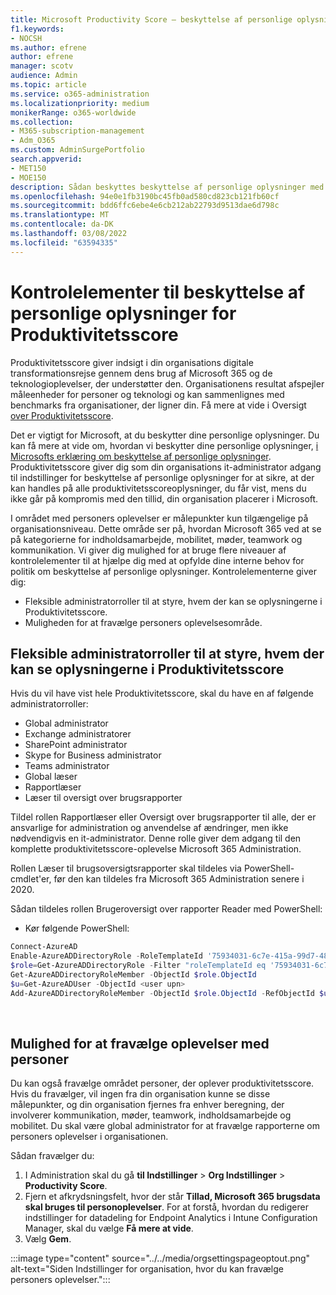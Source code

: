 ```yaml
---
title: Microsoft Productivity Score – beskyttelse af personlige oplysninger
f1.keywords:
- NOCSH
ms.author: efrene
author: efrene
manager: scotv
audience: Admin
ms.topic: article
ms.service: o365-administration
ms.localizationpriority: medium
monikerRange: o365-worldwide
ms.collection:
- M365-subscription-management
- Adm_O365
ms.custom: AdminSurgePortfolio
search.appverid:
- MET150
- MOE150
description: Sådan beskyttes beskyttelse af personlige oplysninger med Produktivitetsscore.
ms.openlocfilehash: 94e0e1fb3190bc45fb0ad580cd823cb121fb60cf
ms.sourcegitcommit: bdd6ffc6ebe4e6cb212ab22793d9513dae6d798c
ms.translationtype: MT
ms.contentlocale: da-DK
ms.lasthandoff: 03/08/2022
ms.locfileid: "63594335"
---
```

# <a name="privacy-controls-for-productivity-score"></a>Kontrolelementer til beskyttelse af personlige oplysninger for Produktivitetsscore

Produktivitetsscore giver indsigt i din organisations digitale transformationsrejse gennem dens brug af Microsoft 365 og de teknologioplevelser, der understøtter den.  Organisationens resultat afspejler måleenheder for personer og teknologi og kan sammenlignes med benchmarks fra organisationer, der ligner din. Få mere at vide i Oversigt [over Produktivitetsscore](productivity-score.md).

Det er vigtigt for Microsoft, at du beskytter dine personlige oplysninger. Du kan få mere at vide om, hvordan vi beskytter dine personlige oplysninger, [i Microsofts erklæring om beskyttelse af personlige oplysninger](https://privacy.microsoft.com/privacystatement). Produktivitetsscore giver dig som din organisations it-administrator adgang til indstillinger for beskyttelse af personlige oplysninger for at sikre, at der kan handles på alle produktivitetsscoreoplysninger, du får vist, mens du ikke går på kompromis med den tillid, din organisation placerer i Microsoft.

I området med personers oplevelser er målepunkter kun tilgængelige på organisationsniveau. Dette område ser på, hvordan Microsoft 365 ved at se på kategorierne for indholdsamarbejde, mobilitet, møder, teamwork og kommunikation. Vi giver dig mulighed for at bruge flere niveauer af kontrolelementer til at hjælpe dig med at opfylde dine interne behov for politik om beskyttelse af personlige oplysninger.
Kontrolelementerne giver dig:

- Fleksible administratorroller til at styre, hvem der kan se oplysningerne i Produktivitetsscore.
- Muligheden for at fravælge personers oplevelsesområde.

## <a name="flexible-admin-roles-to-control-who-can-see-the-information-in-productivity-score"></a>Fleksible administratorroller til at styre, hvem der kan se oplysningerne i Produktivitetsscore

Hvis du vil have vist hele Produktivitetsscore, skal du have en af følgende administratorroller:

- Global administrator
- Exchange administratorer
- SharePoint administrator
- Skype for Business administrator
- Teams administrator
- Global læser
- Rapportlæser
- Læser til oversigt over brugsrapporter

Tildel rollen Rapportlæser eller Oversigt over brugsrapporter til alle, der er ansvarlige for administration og anvendelse af ændringer, men ikke nødvendigvis en it-administrator. Denne rolle giver dem adgang til den komplette produktivitetsscore-oplevelse Microsoft 365 Administration.

Rollen Læser til brugsoversigtsrapporter skal tildeles via PowerShell-cmdlet'er, før den kan tildeles fra Microsoft 365 Administration senere i 2020.

Sådan tildeles rollen Brugeroversigt over rapporter Reader med PowerShell:

- Kør følgende PowerShell:

```powershell
Connect-AzureAD
Enable-AzureADDirectoryRole -RoleTemplateId '75934031-6c7e-415a-99d7-48dbd49e875e'
$role=Get-AzureADDirectoryRole -Filter "roleTemplateId eq '75934031-6c7e-415a-99d7-48dbd49e875e'"
Get-AzureADDirectoryRoleMember -ObjectId $role.ObjectId
$u=Get-AzureADUser -ObjectId <user upn>
Add-AzureADDirectoryRoleMember -ObjectId $role.ObjectId -RefObjectId $u.ObjectId
```

</br>


## <a name="capability-to-opt-out-of-people-experiences"></a>Mulighed for at fravælge oplevelser med personer

Du kan også fravælge området personer, der oplever produktivitetsscore. Hvis du fravælger, vil ingen fra din organisation kunne se disse målepunkter, og din organisation fjernes fra enhver beregning, der involverer kommunikation, møder, teamwork, indholdsamarbejde og mobilitet. Du skal være global administrator for at fravælge rapporterne om personers oplevelser i organisationen.

Sådan fravælger du:

1. I Administration skal du gå **til Indstillinger**  >   **Org Indstillinger** >  **Productivity Score**.
2. Fjern et afkrydsningsfelt, hvor der står **Tillad, Microsoft 365 brugsdata skal bruges til personoplevelser**. For at forstå, hvordan du redigerer indstillinger for datadeling for Endpoint Analytics i Intune Configuration Manager, skal du vælge **Få mere at vide**.
3. Vælg  **Gem**.

:::image type="content" source="../../media/orgsettingspageoptout.png" alt-text="Siden Indstillinger for organisation, hvor du kan fravælge personers oplevelser.":::
